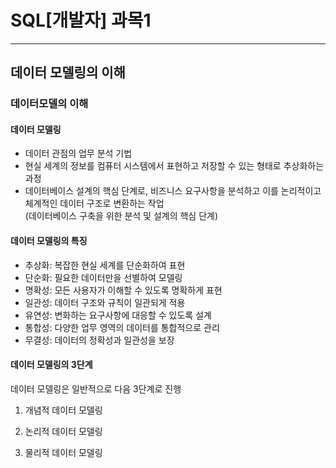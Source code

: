 # SQL[개발자] 과목1

<hr>

## 데이터 모델링의 이해

### 데이터모델의 이해

#### 데이터 모델링
+ 데이터 관점의 업무 분석 기법
+ 현실 세계의 정보를 컴퓨터 시스템에서 표현하고 저장할 수 있는 형태로 추상화하는 과정
+ 데이터베이스 설계의 핵심 단계로, 비즈니스 요구사항을 분석하고 이를 논리적이고 체계적인 데이터 구조로 변환하는 작업 <br>
  (데이터베이스 구축을 위한 분석 및 설계의 핵심 단계)

#### 데이터 모델링의 특징
+ 추상화: 복잡한 현실 세계를 단순화하여 표현
+ 단순화: 필요한 데이터만을 선별하여 모델링
+ 명확성: 모든 사용자가 이해할 수 있도록 명확하게 표현
+ 일관성: 데이터 구조와 규칙이 일관되게 적용
+ 유연성: 변화하는 요구사항에 대응할 수 있도록 설계
+ 통합성: 다양한 업무 영역의 데이터를 통합적으로 관리
+ 무결성: 데이터의 정확성과 일관성을 보장

#### 데이터 모델링의 3단계
데이터 모델링은 일반적으로 다음 3단계로 진행

1. 개념적 데이터 모델링


2. 논리적 데이터 모델링
 

3. 물리적 데이터 모델링

